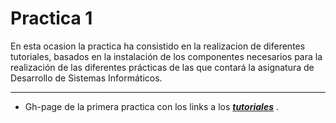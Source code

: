 **Practica 1**
=======================

En esta ocasion la practica ha consistido en la realizacion de diferentes tutoriales, basados en la instalación de los componentes necesarios para la realización de las diferentes prácticas de las que contará la asignatura de Desarrollo de Sistemas Informáticos.

----------
 - Gh-page de la primera practica con los links a los ***[tutoriales](http://alu0100505009.github.io/tareas-iniciales-javi_dsi1516/)*** .


